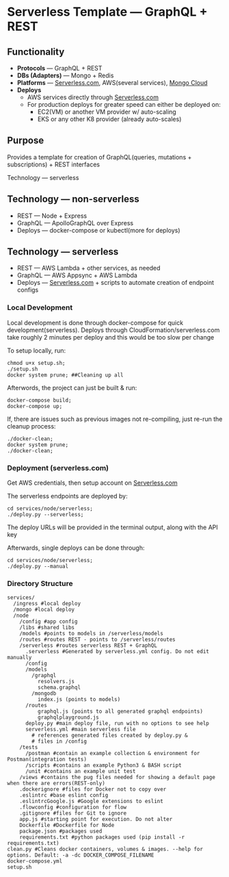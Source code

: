 # Serverless Template — GraphQL + REST

Functionality
-------------
- **Protocols** — GraphQL + REST
- **DBs (Adapters)** — Mongo + Redis 
- **Platforms** — [Serverless.com](https://serverless.com), AWS(several services), [Mongo Cloud](https://www.mongodb.com/cloud/atlas/)
- **Deploys**
  - AWS services directly through [Serverless.com](https://serverless.com)
  - For production deploys for greater speed can either be deployed on:
    - EC2(VM) or another VM provider w/ auto-scaling
    - EKS or any other K8 provider (already auto-scales)

Purpose
-------------
Provides a template for creation of GraphQL(queries, mutations + subscriptions) + REST interfaces

Technology — serverless

Technology — non-serverless
-------------
- REST — Node + Express
- GraphQL — ApolloGraphQL over Express
- Deploys — docker-compose or kubectl(more for deploys)

Technology — serverless
-------------
- REST — AWS Lambda + other services, as needed
- GraphQL — AWS Appsync + AWS Lambda
- Deploys — [Serverless.com](https://serverless.com) + scripts to automate creation of endpoint configs



### Local Development
Local development is done through docker-compose for quick development(serverless).
Deploys through CloudFormation/serverless.com take roughly 2 minutes per deploy and this would be too slow per change 

To setup locally, run:
```shell
chmod u+x setup.sh;
./setup.sh
docker system prune; ##Cleaning up all 
```

Afterwords, the project can just be built & run:
```shell
docker-compose build;
docker-compose up;
```

If, there are issues such as previous images not re-compiling, just re-run the cleanup process:
```shell
./docker-clean;
docker system prune;
./docker-clean;
```

### Deployment (serverless.com)
Get AWS credentials, then setup account on [Serverless.com](https://serverless.com)

The serverless endpoints are deployed by:
```shell
cd services/node/serverless;
./deploy.py --serverless;
```

The deploy URLs will be provided in the terminal output, along with the API key

Afterwards, single deploys can be done through:
```shell
cd services/node/serverless;
./deploy.py --manual
```

### Directory Structure
```shell
services/
  /ingress #local deploy
  /mongo #local deploy
  /node
    /config #app config
    /libs #shared libs
    /models #points to models in /serverless/models
    /routes #routes REST - points to /serverless/routes
    /serverless #routes serverless REST + GraphQL
      .serverless #Generated by serverless.yml config. Do not edit manually
      /config
      /models
        /graphql
          resolvers.js
          schema.graphql
        /mongodb
          index.js (points to models)
      /routes
          graphql.js (points to all generated graphql endpoints)
          graphqlplayground.js
      deploy.py #main deploy file, run with no options to see help
      serverless.yml #main serverless file
        # references generated files created by deploy.py &
        # files in /config 
    /tests
      /postman #contain an example collection & environment for Postman(integration tests)
      /scripts #contains an example Python3 & BASH script
      /unit #contains an example unit test
    /views #contains the pug files needed for showing a default page when there are errors(REST-only)
    .dockerignore #files for Docker not to copy over
    .eslintrc #base eslint config
    .eslintrcGoogle.js #Google extensions to eslint
    .flowconfig #configuration for flow
    .gitignore #files for Git to ignore
    app.js #starting point for execution. Do not alter
    Dockerfile #Dockerfile for Node
    package.json #packages used
    requirements.txt #python packages used (pip install -r requirements.txt)      
clean.py #Cleans docker containers, volumes & images. --help for options. Default: -a -dc DOCKER_COMPOSE_FILENAME
docker-compose.yml
setup.sh
```
